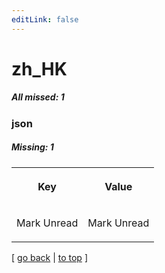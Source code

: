 ```yaml
---
editLink: false
---
```


# zh_HK

##### All missed: 1


### json

##### Missing: 1

<table width="100%">
<tr><th width="50%">

Key

</th><th width="50%">

Value

</th></tr>
<tr><td width="50%">

Mark Unread

</td><td width="50%">

Mark Unread

</td></tr>
</table>

[ [go back](../status.md) | [to top](#) ]

